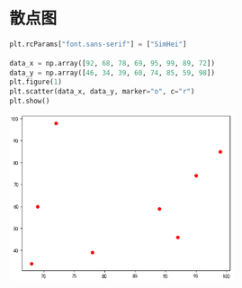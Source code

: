 # 散点图

```py
plt.rcParams["font.sans-serif"] = ["SimHei"]

data_x = np.array([92, 68, 78, 69, 95, 99, 89, 72])
data_y = np.array([46, 34, 39, 60, 74, 85, 59, 98])
plt.figure(1)
plt.scatter(data_x, data_y, marker="o", c="r")
plt.show()
```

![](./../image/matplotlib7.png)